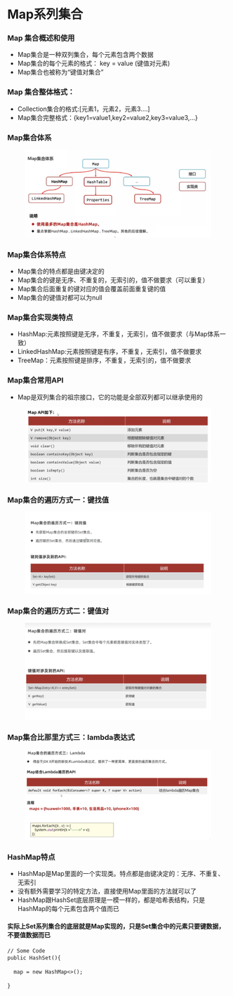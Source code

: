 # Map系列集合

### Map 集合概述和使用

* Map集合是一种双列集合，每个元素包含两个数据
* Map集合的每个元素的格式： key = value (键值对元素)
* Map集合也被称为“键值对集合”

### Map 集合整体格式：

* Collection集合的格式:[元素1，元素2，元素3....]
* Map集合完整格式：{key1=value1,key2=value2,key3=value3,...}

### Map集合体系

<figure><img src="../.gitbook/assets/Screen Shot 2022-11-06 at 3.39.11 PM.png" alt=""><figcaption></figcaption></figure>

### Map集合体系特点

* Map集合的特点都是由键决定的
* Map集合的键是无序、不重复的，无索引的，值不做要求（可以重复）
* Map集合后面重复的键对应的值会覆盖前面重复键的值
* Map集合的键值对都可以为null

### Map集合实现类特点

* HashMap:元素按照键是无序，不重复，无索引，值不做要求（与Map体系一致）
* LinkedHashMap:元素按照键是有序，不重复，无索引，值不做要求
* TreeMap：元素按照键是排序，不重复，无索引的，值不做要求

### Map集合常用API

* Map是双列集合的祖宗接口，它的功能是全部双列都可以继承使用的

<figure><img src="../.gitbook/assets/Screen Shot 2022-11-06 at 3.48.30 PM.png" alt=""><figcaption></figcaption></figure>

### Map集合的遍历方式一：键找值

<figure><img src="../.gitbook/assets/Screen Shot 2022-11-06 at 3.56.57 PM.png" alt=""><figcaption></figcaption></figure>

### Map集合的遍历方式二：键值对

<figure><img src="../.gitbook/assets/Screen Shot 2022-11-06 at 4.06.36 PM.png" alt=""><figcaption></figcaption></figure>

### Map集合比那里方式三：lambda表达式

<figure><img src="../.gitbook/assets/Screen Shot 2022-11-06 at 4.38.40 PM.png" alt=""><figcaption></figcaption></figure>

### HashMap特点

* HashMap是Map里面的一个实现类。特点都是由键决定的：无序、不重复、无索引
* 没有额外需要学习的特定方法，直接使用Map里面的方法就可以了
* HashMap跟HashSet底层原理是一模一样的，都是哈希表结构，只是HashMap的每个元素包含两个值而已

#### 实际上Set系列集合的底层就是Map实现的，只是Set集合中的元素只要键数据，不要值数据而已

```
// Some Code
public HashSet(){
  
  map = new HashMap<>();
  
}
```










